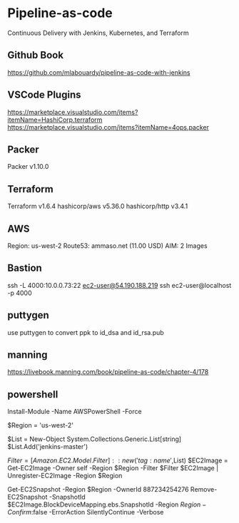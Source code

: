 # Pipeline-as-code
Continuous Delivery with Jenkins, Kubernetes, and Terraform

## Github Book ##
https://github.com/mlabouardy/pipeline-as-code-with-jenkins

## VSCode Plugins ##
https://marketplace.visualstudio.com/items?itemName=HashiCorp.terraform
https://marketplace.visualstudio.com/items?itemName=4ops.packer

## Packer 
Packer v1.10.0

## Terraform
Terraform v1.6.4
hashicorp/aws v5.36.0
hashicorp/http v3.4.1

## AWS
Region:  us-west-2
Route53: ammaso.net (11.00 USD)
AIM:     2 Images

## Bastion
ssh -L 4000:10.0.0.73:22 ec2-user@54.190.188.219
ssh ec2-user@localhost -p 4000

## puttygen
use puttygen to convert ppk to id_dsa and id_rsa.pub

## manning
https://livebook.manning.com/book/pipeline-as-code/chapter-4/178

## powershell
Install-Module -Name AWSPowerShell -Force

$Region = 'us-west-2'

$List = New-Object System.Collections.Generic.List[string]
$List.Add('jenkins-master')

$Filter = [Amazon.EC2.Model.Filter]::new('tag:name',$List)
$EC2Image = Get-EC2Image -Owner self -Region $Region -Filter $Filter
$EC2Image | Unregister-EC2Image -Region $Region

Get-EC2Snapshot -Region $Region -OwnerId 887234254276
Remove-EC2Snapshot -SnapshotId $EC2Image.BlockDeviceMapping.ebs.SnapshotId -Region $Region -Confirm:$false -ErrorAction SilentlyContinue -Verbose